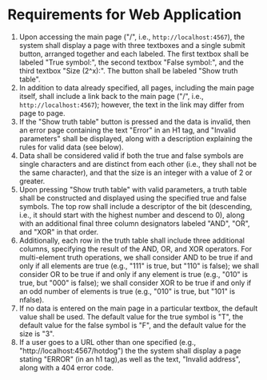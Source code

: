 # Requirements for Web Application

1. Upon accessing the main page ("/", i.e., `http://localhost:4567`), the system shall display a page with three textboxes and a single submit button, arranged together and each labeled.  The first textbox shall be labeled "True symbol:", the second textbox "False symbol:", and the third textbox "Size (2^x):".  The button shall be labeled "Show truth table".
2. In addition to data already specified, all pages, including the main page itself, shall include a link back to the main page ("/", i.e., `http://localhost:4567`); however, the text in the link may differ from page to page.
3. If the "Show truth table" button is pressed and the data is invalid, then an error page containing the text "Error" in an H1 tag, and "Invalid parameters" shall be displayed, along with a description explaining the rules for valid data (see below).
4. Data shall be considered valid if both the true and false symbols are single characters and are distinct from each other (i.e., they shall not be the same character), and that the size is an integer with a value of 2 or greater.
5. Upon pressing "Show truth table" with valid parameters, a truth table shall be constructed and displayed using the specified true and false symbols.  The top row shall include a descriptor of the bit (descending, i.e., it should start with the highest number and descend to 0), along with an additional final three column designators labeled "AND", "OR", and "XOR" in that order.
6. Additionally, each row in the truth table shall include three additional columns, specifying the result of the AND, OR, and XOR operators.  For multi-element truth operations, we shall consider AND to be true if and only if all elements are true (e.g., "111" is true, but "110" is false); we shall consider OR to be true if and only if any element is true (e.g., "010" is true, but "000" is false); we shall consider XOR to be true if and only if an odd number of elements is true (e.g., "010" is true, but "101" is nfalse).
7. If no data is entered on the main page in a particular textbox, the default value shall be used.  The default value for the true symbol is "T", the default value for the false symbol is "F", and the default value for the size is "3".
8. If a user goes to a URL other than one specified (e.g., "http://localhost:4567/hotdog") the the system shall display a page stating "ERROR" (in an h1 tag),as well as the text, "Invalid address", along with a 404 error code.
